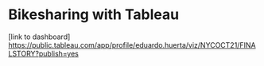 # Bikesharing with Tableau

[link to dashboard] https://public.tableau.com/app/profile/eduardo.huerta/viz/NYCOCT21/FINALSTORY?publish=yes


